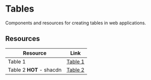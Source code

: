 # Tables

Components and resources for creating tables in web applications.

## Resources

| Resource | Link |
|---|---|
| Table 1 | [Table 1](https://codepen.io/heypablete/pen/qdIsm) |
| Table 2 **HOT** - shacdn | [Table 2](https://github.com/sadmann7/shadcn-table) | 